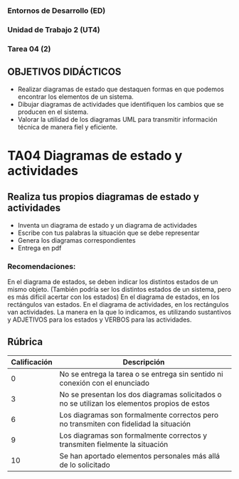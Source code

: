 ### **Entornos de Desarrollo (ED)**
### **Unidad de Trabajo 2 (UT4)**
### **Tarea 04** (2)

## OBJETIVOS DIDÁCTICOS

- Realizar diagramas de estado que destaquen formas en que podemos encontrar los elementos de un sistema.
- Dibujar diagramas de actividades que identifiquen los cambios que se producen en el sistema.
- Valorar la utilidad de los diagramas UML para transmitir información técnica de manera fiel y eficiente.

# TA04 Diagramas de estado y actividades

## Realiza tus propios diagramas de estado y actividades

* Inventa un diagrama de estado y un diagrama de actividades
* Escribe con tus palabras la situación que se debe representar
* Genera los diagramas correspondientes
* Entrega en pdf

### Recomendaciones:

En el diagrama de estados, se deben indicar los distintos estados de un mismo objeto.
(También podría ser los distintos estados de un sistema, pero es más difícil acertar con los estados)
En el diagrama de estados, en los rectángulos van estados.
En el diagrama de actividades, en los rectángulos van actividades.
La manera en la que lo indicamos, es utilizando sustantivos y ADJETIVOS para los estados y VERBOS para las actividades.

## Rúbrica

| Calificación | Descripción                                                                                                                                           |
| ------------ | ----------------------------------------------------------------------------------------------------------------------------------------------------- |
| 0            | No se entrega la tarea o se entrega sin sentido ni conexión con el enunciado                                                                          |
| 3            | No se presentan los dos diagramas solicitados o no se utilizan los elementos propios de estos                                    |
| 6            | Los diagramas son formalmente correctos pero no transmiten con fidelidad la situación         |
| 9            | Los diagramas son formalmente correctos y transmiten fielmente la situación |
| 10           | Se han aportado elementos personales más allá de lo solicitado   |